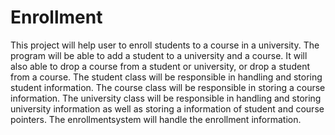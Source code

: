# Enrollment

This project will help user to enroll students to a course in a university. The program will be able to add a student to a university and a course. It will also able to drop a course from a student or university, or drop a student from a course. The student class will be responsible in handling and storing student information. The course class will be responsible in storing a course information. The university class will be responsible in handling and storing university information as well as storing a information of student and course pointers. The enrollmentsystem will handle the enrollment information.